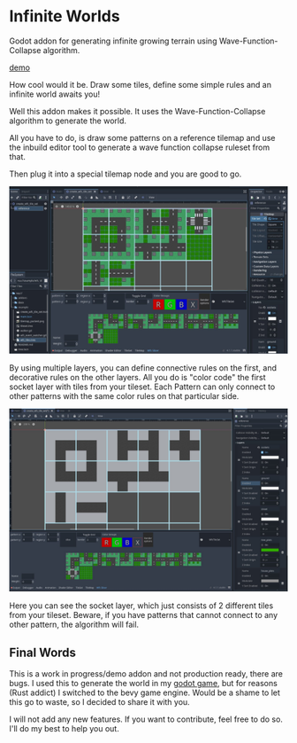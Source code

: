 # Infinite Worlds

Godot addon for generating infinite growing terrain using Wave-Function-Collapse algorithm.

[demo](docs/demo.webm)

How cool would it be. Draw some tiles, define some simple rules and an infinite world awaits you!

Well this addon makes it possible. It uses the Wave-Function-Collapse algorithm to generate the world.

All you have to do, is draw some patterns on a reference tilemap and use the inbuild editor tool to generate a wave function collapse ruleset from that.

Then plug it into a special tilemap node and you are good to go.

![editor](docs/editor.jpeg)

By using multiple layers, you can define connective rules on the first, and decorative rules on the other layers. All you do is "color code" the first socket layer with tiles from your tileset.
Each Pattern can only connect to other patterns with the same color rules on that particular side.

![rules](docs/sockets.jpeg)

Here you can see the socket layer, which just consists of 2 different tiles from your tileset. Beware, if you have patterns that cannot connect to any other pattern, the algorithm will fail.

## Final Words

This is a work in progress/demo addon and not production ready, there are bugs. I used this to generate the world in my [godot game](https://youtu.be/3B0e7ffAoKQ?t=48), but for reasons (Rust addict) I switched
to the bevy game engine. Would be a shame to let this go to waste, so I decided to share it with you.

I will not add any new features. If you want to contribute, feel free to do so. I'll do my best to help you out.
